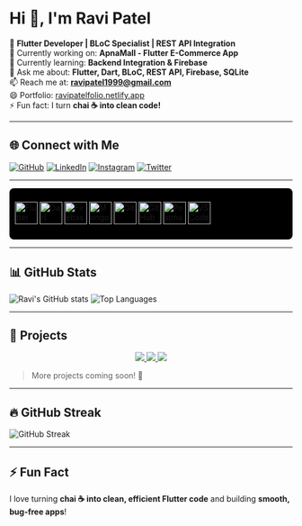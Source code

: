 # Hi 👋, I'm Ravi Patel

🚀 **Flutter Developer | BLoC Specialist | REST API Integration**  
🔭 Currently working on: **ApnaMall - Flutter E-Commerce App**  
🌱 Currently learning: **Backend Integration & Firebase**  
💬 Ask me about: **Flutter, Dart, BLoC, REST API, Firebase, SQLite**  
📫 Reach me at: **ravipatel1999@gmail.com**  
😄 Portfolio: [ravipatelfolio.netlify.app](https://ravipatelfolio.netlify.app)  
⚡ Fun fact: I turn **chai ☕ into clean code!**

---

## 🌐 Connect with Me
[![GitHub](https://img.shields.io/badge/GitHub-black?style=for-the-badge&logo=github)](https://github.com/ravipatel1999)
[![LinkedIn](https://img.shields.io/badge/LinkedIn-blue?style=for-the-badge&logo=linkedin)](https://www.linkedin.com/in/ravipatel1999)
[![Instagram](https://img.shields.io/badge/Instagram-purple?style=for-the-badge&logo=instagram)](https://www.instagram.com/ravipatel1999)
[![Twitter](https://img.shields.io/badge/Twitter-blue?style=for-the-badge&logo=twitter)](https://twitter.com/ravipatel1999)

---
<div style="background-color: black; padding: 10px; border-radius: 8px;">
  <p align="left">
    <img src="https://img.icons8.com/color/48/000000/flutter.png" alt="Flutter" width="40" height="40"/>
    <img src="https://img.icons8.com/color/48/000000/dart.png" alt="Dart" width="40" height="40"/>
    <img src="https://img.icons8.com/color/48/000000/firebase.png" alt="Firebase" width="40" height="40"/>
    <img src="https://img.icons8.com/color/48/000000/mongodb.png" alt="MongoDB" width="40" height="40"/>
    <img src="https://img.icons8.com/color/48/000000/git.png" alt="Git" width="40" height="40"/>
    <img src="https://img.icons8.com/color/48/000000/github.png" alt="GitHub" width="40" height="40"/>
    <img src="https://img.icons8.com/color/48/000000/postman.png" alt="Postman" width="40" height="40"/>
    <img src="https://img.icons8.com/color/48/000000/visual-studio-code-2019.png" alt="VSCode" width="40" height="40"/>
  </p>
</div>

---

## 📊 GitHub Stats
![Ravi's GitHub stats](https://github-readme-stats.vercel.app/api?username=ravipatel1999&show_icons=true&theme=radical)
![Top Languages](https://github-readme-stats.vercel.app/api/top-langs/?username=ravipatel1999&layout=compact&theme=radical)

---

## 📌 Projects
<div align="center">
  <a href="https://github.com/ravipatel1999/ApnaMall">
    <img src="https://img.shields.io/badge/ApnaMall-Flutter-blue?style=for-the-badge&logo=flutter" />
  </a>
  <a href="https://github.com/ravipatel1999/LoanApp">
    <img src="https://img.shields.io/badge/LoanApp-Flutter-orange?style=for-the-badge&logo=flutter" />
  </a>
  <a href="https://ravipatelfolio.netlify.app">
    <img src="https://img.shields.io/badge/Portfolio-Website-green?style=for-the-badge&logo=google-chrome" />
  </a>
</div>

> More projects coming soon! 🚀

---

## 🔥 GitHub Streak
![GitHub Streak](https://github-readme-streak-stats.herokuapp.com/?user=ravipatel1999&theme=radical&hide_border=true)

---

## ⚡ Fun Fact
I love turning **chai ☕ into clean, efficient Flutter code** and building **smooth, bug-free apps**!

